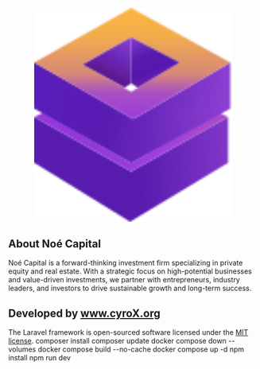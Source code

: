 <p align="center"><a href="https://noe.com" target="_blank"><img src="./public/img/landing/logo.svg" width="400" alt="Laravel Logo"></a></p>



## About Noé Capital



Noé Capital is a forward-thinking investment firm specializing in private equity and real estate. With a strategic focus on high-potential businesses and value-driven investments, we partner with entrepreneurs, industry leaders, and investors to drive sustainable growth and long-term success.

## Developed by www.cyroX.org

The Laravel framework is open-sourced software licensed under the [MIT license](https://opensource.org/licenses/MIT).
composer install
composer update
docker compose down --volumes
docker compose build --no-cache
docker compose up -d
npm install 
npm run dev
